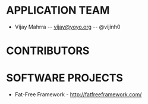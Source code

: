 # APPLICATION TEAM

* Vijay Mahrra -- vijay@yoyo.org -- @vijinh0

# CONTRIBUTORS

# SOFTWARE PROJECTS

* Fat-Free Framework - http://fatfreeframework.com/
